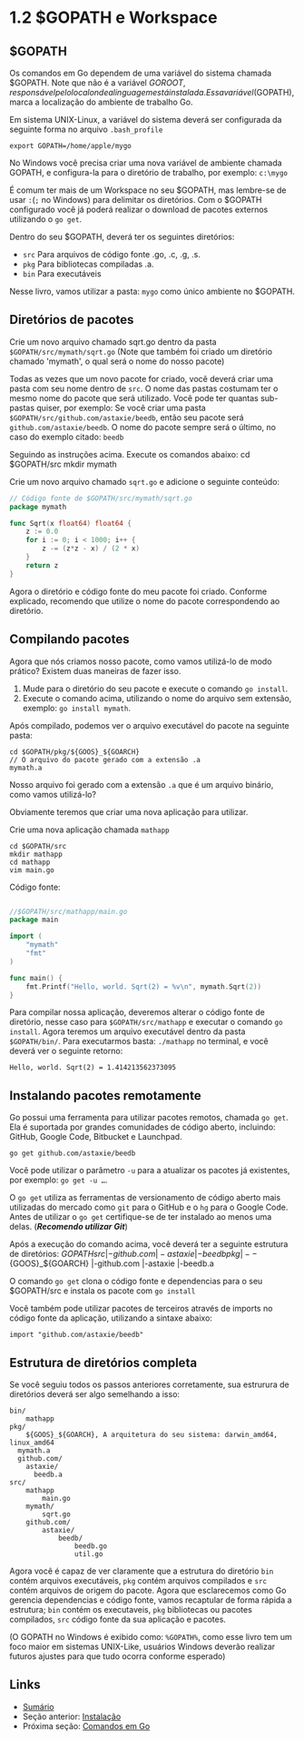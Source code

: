 # 1.2 $GOPATH e Workspace

## $GOPATH

Os comandos em Go dependem de uma variável do sistema chamada $GOPATH. Note que não é a variável $GOROOT, responsável pelo local onde a linguagem está instalada.
Essa variável($GOPATH), marca a localização do ambiente de trabalho Go.

Em sistema UNIX-Linux, a variável do sistema deverá ser configurada da seguinte forma no arquivo `.bash_profile`

	export GOPATH=/home/apple/mygo

No Windows você precisa criar uma nova variável de ambiente chamada GOPATH, e configura-la para o diretório de trabalho, por exemplo: `c:\mygo`

É comum ter mais de um Workspace no seu $GOPATH, mas lembre-se de usar `:`(`;` no Windows) para delimitar os diretórios. Com o $GOPATH configurado você já poderá realizar o download de pacotes externos utilizando o `go get`.

Dentro do seu $GOPATH, deverá ter os seguintes diretórios:

- `src` Para arquivos de código fonte .go, .c, .g, .s.
- `pkg` Para bibliotecas compiladas .a.
- `bin` Para executáveis

Nesse livro, vamos utilizar a pasta: `mygo` como único ambiente no $GOPATH.

## Diretórios de pacotes

Crie um novo arquivo chamado sqrt.go dentro da pasta `$GOPATH/src/mymath/sqrt.go` (Note que também foi criado um diretório chamado 'mymath', o qual será o nome do nosso pacote)

Todas as vezes que um novo pacote for criado, você deverá criar uma pasta com seu nome dentro de `src`. O nome das pastas costumam ter o mesmo nome do pacote que será utilizado. Você pode ter quantas sub-pastas quiser, por exemplo: Se você criar uma pasta `$GOPATH/src/github.com/astaxie/beedb`, então seu pacote será `github.com/astaxie/beedb`. O nome do pacote sempre será o último, no caso do exemplo citado: `beedb`

Seguindo as instruções acima.
Execute os comandos abaixo:
	cd $GOPATH/src
	mkdir mymath

Crie um novo arquivo chamado `sqrt.go` e adicione o seguinte conteúdo:

```Go
// Código fonte de $GOPATH/src/mymath/sqrt.go
package mymath

func Sqrt(x float64) float64 {
	z := 0.0
	for i := 0; i < 1000; i++ {
		z -= (z*z - x) / (2 * x)
	}
	return z
}
```	

Agora o diretório e código fonte do meu pacote foi criado. Conforme explicado, recomendo que utilize o nome do pacote correspondendo ao diretório.

## Compilando pacotes

Agora que nós criamos nosso pacote, como vamos utilizá-lo de modo prático? Existem duas maneiras de fazer isso.

1. Mude para o diretório do seu pacote e execute o comando `go install`.
2. Execute o comando acima, utilizando o nome do arquivo sem extensão, exemplo: `go install mymath`.

Após compilado, podemos ver o arquivo executável do pacote na seguinte pasta:

	cd $GOPATH/pkg/${GOOS}_${GOARCH}
	// O arquivo do pacote gerado com a extensão .a
	mymath.a

Nosso arquivo foi gerado com a extensão `.a` que é um arquivo binário, como vamos utilizá-lo?

Obviamente teremos que criar uma nova aplicação para utilizar.

Crie uma nova aplicação chamada `mathapp`

	cd $GOPATH/src
	mkdir mathapp
	cd mathapp
	vim main.go

Código fonte:

```Go

//$GOPATH/src/mathapp/main.go
package main

import (
	"mymath"
	"fmt"
)

func main() {
	fmt.Printf("Hello, world. Sqrt(2) = %v\n", mymath.Sqrt(2))
}
```

Para compilar nossa aplicação, deveremos alterar o código fonte de diretório, nesse caso para `$GOPATH/src/mathapp` e executar o comando `go install`. Agora teremos um arquivo executável dentro da pasta `$GOPATH/bin/`. Para executarmos basta: `./mathapp` no terminal, e você deverá ver o seguinte retorno:

	Hello, world. Sqrt(2) = 1.414213562373095

## Instalando pacotes remotamente

Go possui uma ferramenta para utilizar pacotes remotos, chamada `go get`. Ela é suportada por grandes comunidades de código aberto, incluindo: GitHub, Google Code, Bitbucket e Launchpad.

	go get github.com/astaxie/beedb

Você pode utilizar o parâmetro `-u` para a atualizar os pacotes já existentes, por exemplo: `go get -u …`.

O `go get` utiliza as ferramentas de versionamento de código aberto mais utilizadas do mercado como `git` para o GitHub e o `hg` para o Google Code.
Antes de utilizar o `go get` certifique-se de ter instalado ao menos uma delas. (***Recomendo utilizar Git***)

Após a execução do comando acima, você deverá ter a seguinte estrutura de diretórios:
	$GOPATH
		src
		 |-github.com
		 	 |-astaxie
		 	 	 |-beedb
		pkg
		 |--${GOOS}_${GOARCH}
		 	 |-github.com
		 	 	 |-astaxie
		 	 	 	 |-beedb.a

O comando `go get` clona o código fonte e dependencias para o seu $GOPATH/src e instala os pacote com `go install`

Você também pode utilizar pacotes de terceiros através de imports no código fonte da aplicação, utilizando a sintaxe abaixo:

	import "github.com/astaxie/beedb"

## Estrutura de diretórios completa

Se você seguiu todos os passos anteriores corretamente, sua estrurura de diretórios deverá ser algo semelhando a isso:

	bin/
		mathapp
	pkg/
		${GOOS}_${GOARCH}, A arquitetura do seu sistema: darwin_amd64, linux_amd64
      mymath.a
      github.com/
        astaxie/
          beedb.a
	src/
		mathapp
			main.go
		mymath/
			sqrt.go
		github.com/
			astaxie/
				beedb/
					beedb.go
					util.go

Agora você é capaz de ver claramente que a estrutura do diretório `bin` contém arquivos executáveis, `pkg` contém arquivos compilados e `src` contém arquivos de origem do pacote.
Agora que esclarecemos como Go gerencia dependencias e código fonte, vamos recaptular de forma rápida a estrutura; `bin` contém os executaveis, `pkg` bibliotecas ou pacotes compilados, `src` código fonte da sua aplicação e pacotes.

(O GOPATH no Windows é exibido como: `%GOPATH%`, como esse livro tem um foco maior em sistemas UNIX-Like, usuários Windows deverão realizar futuros ajustes para que tudo ocorra conforme esperado)

## Links

- [Sumário](preface.md)
- Seção anterior: [Instalação](01.1.md)
- Próxima seção: [Comandos em Go](01.3.md)
